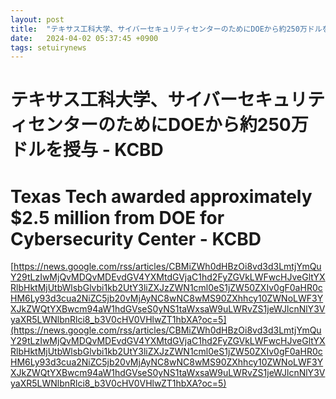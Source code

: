 ```yaml
---
layout: post
title:  "テキサス工科大学、サイバーセキュリティセンターのためにDOEから約250万ドルを授与 - KCBD"
date:   2024-04-02 05:37:45 +0900
tags: setuirynews 
---
```


# テキサス工科大学、サイバーセキュリティセンターのためにDOEから約250万ドルを授与 - KCBD



# Texas Tech awarded approximately $2.5 million from DOE for Cybersecurity Center - KCBD

[https://news.google.com/rss/articles/CBMiZWh0dHBzOi8vd3d3LmtjYmQuY29tLzIwMjQvMDQvMDEvdGV4YXMtdGVjaC1hd2FyZGVkLWFwcHJveGltYXRlbHktMjUtbWlsbGlvbi1kb2UtY3liZXJzZWN1cml0eS1jZW50ZXIv0gF0aHR0cHM6Ly93d3cua2NiZC5jb20vMjAyNC8wNC8wMS90ZXhhcy10ZWNoLWF3YXJkZWQtYXBwcm94aW1hdGVseS0yNS1taWxsaW9uLWRvZS1jeWJlcnNlY3VyaXR5LWNlbnRlci8_b3V0cHV0VHlwZT1hbXA?oc=5](https://news.google.com/rss/articles/CBMiZWh0dHBzOi8vd3d3LmtjYmQuY29tLzIwMjQvMDQvMDEvdGV4YXMtdGVjaC1hd2FyZGVkLWFwcHJveGltYXRlbHktMjUtbWlsbGlvbi1kb2UtY3liZXJzZWN1cml0eS1jZW50ZXIv0gF0aHR0cHM6Ly93d3cua2NiZC5jb20vMjAyNC8wNC8wMS90ZXhhcy10ZWNoLWF3YXJkZWQtYXBwcm94aW1hdGVseS0yNS1taWxsaW9uLWRvZS1jeWJlcnNlY3VyaXR5LWNlbnRlci8_b3V0cHV0VHlwZT1hbXA?oc=5)

